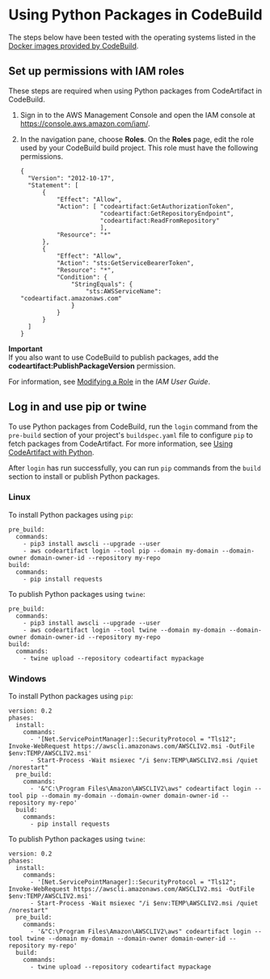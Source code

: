 # Using Python Packages in CodeBuild<a name="using-python-packages-in-codebuild"></a>

The steps below have been tested with the operating systems listed in the [Docker images provided by CodeBuild](https://docs.aws.amazon.com/codebuild/latest/userguide/build-env-ref-available.html)\.

## Set up permissions with IAM roles<a name="python-packages-in-codebuild-iam"></a>

These steps are required when using Python packages from CodeArtifact in CodeBuild\.

1. Sign in to the AWS Management Console and open the IAM console at [https://console\.aws\.amazon\.com/iam/](https://console.aws.amazon.com/iam/)\.

1. In the navigation pane, choose **Roles**\. On the **Roles** page, edit the role used by your CodeBuild build project\. This role must have the following permissions\.

   ```
   {
     "Version": "2012-10-17",
     "Statement": [
         {
             "Effect": "Allow",
             "Action": [ "codeartifact:GetAuthorizationToken",
                         "codeartifact:GetRepositoryEndpoint",
                         "codeartifact:ReadFromRepository"
                         ],
             "Resource": "*"
         },
         {       
             "Effect": "Allow",
             "Action": "sts:GetServiceBearerToken",
             "Resource": "*",
             "Condition": {
                 "StringEquals": {
                     "sts:AWSServiceName": "codeartifact.amazonaws.com"
                 }
             }
         }
     ]
   }
   ```
**Important**  
 If you also want to use CodeBuild to publish packages, add the **codeartifact:PublishPackageVersion** permission\. 

   For information, see [Modifying a Role](https://docs.aws.amazon.com/IAM/latest/UserGuide/id_roles_manage_modify.html) in the *IAM User Guide*\.

## Log in and use pip or twine<a name="python-packages-in-codebuild-login"></a>

To use Python packages from CodeBuild, run the `login` command from the `pre-build` section of your project's `buildspec.yaml` file to configure `pip` to fetch packages from CodeArtifact\. For more information, see [Using CodeArtifact with Python](using-python.md)\.

After `login` has run successfully, you can run `pip` commands from the `build` section to install or publish Python packages\.

### Linux<a name="python-packages-in-codebuild-login-linux"></a>

 To install Python packages using `pip`: 

```
pre_build:
  commands:
    - pip3 install awscli --upgrade --user
    - aws codeartifact login --tool pip --domain my-domain --domain-owner domain-owner-id --repository my-repo
build:
  commands:
    - pip install requests
```

 To publish Python packages using `twine`: 

```
pre_build:
  commands:
    - pip3 install awscli --upgrade --user
    - aws codeartifact login --tool twine --domain my-domain --domain-owner domain-owner-id --repository my-repo
build:
  commands:
    - twine upload --repository codeartifact mypackage
```

### Windows<a name="python-packages-in-codebuild-login-windows"></a>

 To install Python packages using `pip`: 

```
version: 0.2
phases:
  install:
    commands:
      - '[Net.ServicePointManager]::SecurityProtocol = "Tls12"; Invoke-WebRequest https://awscli.amazonaws.com/AWSCLIV2.msi -OutFile $env:TEMP/AWSCLIV2.msi'
      - Start-Process -Wait msiexec "/i $env:TEMP\AWSCLIV2.msi /quiet /norestart"
  pre_build:
    commands:
      - '&"C:\Program Files\Amazon\AWSCLIV2\aws" codeartifact login --tool pip --domain my-domain --domain-owner domain-owner-id --repository my-repo'
  build:
    commands:
      - pip install requests
```

 To publish Python packages using `twine`: 

```
version: 0.2
phases:
  install:
    commands:
      - '[Net.ServicePointManager]::SecurityProtocol = "Tls12"; Invoke-WebRequest https://awscli.amazonaws.com/AWSCLIV2.msi -OutFile $env:TEMP/AWSCLIV2.msi'
      - Start-Process -Wait msiexec "/i $env:TEMP\AWSCLIV2.msi /quiet /norestart"
  pre_build:
    commands:
      - '&"C:\Program Files\Amazon\AWSCLIV2\aws" codeartifact login --tool twine --domain my-domain --domain-owner domain-owner-id --repository my-repo'
  build:
    commands:
      - twine upload --repository codeartifact mypackage
```
